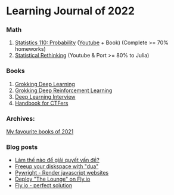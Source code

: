 # Learning Journal of 2022

### Math

1. [Statistics 110: Probability](https://projects.iq.harvard.edu/stat110/home) ([Youtube](https://www.youtube.com/watch?v=KbB0FjPg0mw&list=PL2SOU6wwxB0uwwH80KTQ6ht66KWxbzTIo) + Book) (Complete >= 70% homeworks)
2. [Statistical Rethinking](https://github.com/rmcelreath/stat_rethinking_2022) (Youtube & Port >= 80% to Julia)

### Books

1. [Grokking Deep Learning](https://www.manning.com/books/grokking-deep-learning)
2. [Grokking Deep Reinforcement Learning](https://www.manning.com/books/grokking-deep-reinforcement-learning)
3. [Deep Learning Interview](https://arxiv.org/abs/2201.00650)
4. [Handbook for CTFers](https://books.google.com.vn/books/about/Handbook_for_CTFers.html?id=2YrhzgEACAAJ&source=kp_book_description&redir_esc=y)

### Archives:

[My favourite books of 2021](https://github.com/tudoanh/tudoanh/blob/0747ce23f18f41be96442c5751fd2f116e4678f0/README.md)

### Blog posts
<!-- BLOG-POST-LIST:START -->
- [Làm thế nào để giải quyết vấn đề?](https://doanhtu.com/article/lam-the-nao-de-giai-quyet-van-de/)
- [Freeup your diskspace with &quot;dua&quot;](https://doanhtu.com/article/freeup-your-diskspace-with-dua/)
- [Pywright - Render javascript websites](https://doanhtu.com/article/pywright-render-javascript-websites/)
- [Deploy &quot;The Lounge&quot; on Fly.io](https://doanhtu.com/article/deploy-the-lounge-on-flyio/)
- [Fly.io - perfect solution](https://doanhtu.com/article/flyio-perfect-solution/)
<!-- BLOG-POST-LIST:END -->
